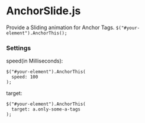 # AnchorSlide.js
Provide a Sliding animation for Anchor Tags.
`$("#your-element").AnchorThis();`
### Settings
speed(in Milliseconds):

```
$("#your-element").AnchorThis(
  speed: 100
);
```
target:

```
$("#your-element").AnchorThis(
  target: a.only-some-a-tags
);
```
